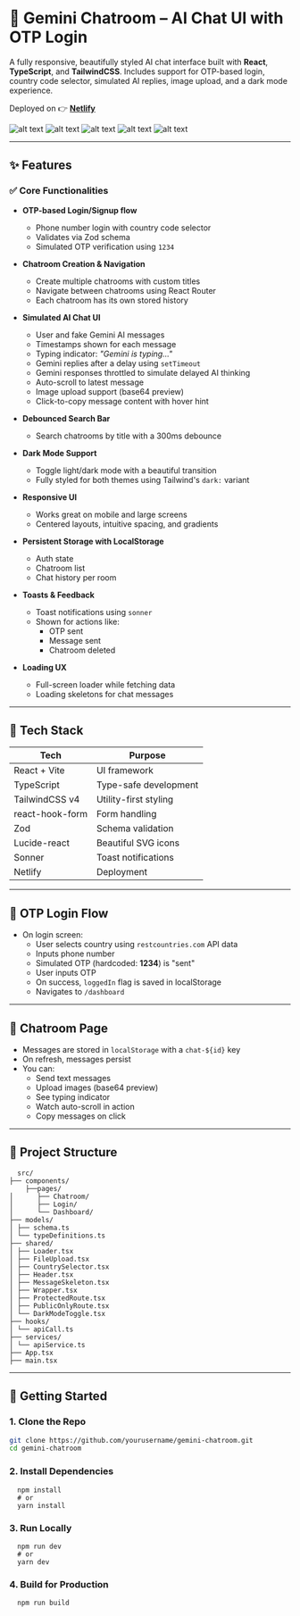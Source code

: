 # 🌟 Gemini Chatroom – AI Chat UI with OTP Login

A fully responsive, beautifully styled AI chat interface built with **React**, **TypeScript**, and **TailwindCSS**. Includes support for OTP-based login, country code selector, simulated AI replies, image upload, and a dark mode experience.

Deployed on 👉 **[Netlify]()**

![alt text](image-1.png)
![alt text](image-2.png)
![alt text](image-3.png)
![alt text](image-4.png)
![alt text](image-5.png)

---

## ✨ Features

### ✅ Core Functionalities

- **OTP-based Login/Signup flow**

  - Phone number login with country code selector
  - Validates via Zod schema
  - Simulated OTP verification using `1234`

- **Chatroom Creation & Navigation**

  - Create multiple chatrooms with custom titles
  - Navigate between chatrooms using React Router
  - Each chatroom has its own stored history

- **Simulated AI Chat UI**

  - User and fake Gemini AI messages
  - Timestamps shown for each message
  - Typing indicator: _"Gemini is typing..."_
  - Gemini replies after a delay using `setTimeout`
  - Gemini responses throttled to simulate delayed AI thinking
  - Auto-scroll to latest message
  - Image upload support (base64 preview)
  - Click-to-copy message content with hover hint

- **Debounced Search Bar**

  - Search chatrooms by title with a 300ms debounce

- **Dark Mode Support**

  - Toggle light/dark mode with a beautiful transition
  - Fully styled for both themes using Tailwind's `dark:` variant

- **Responsive UI**

  - Works great on mobile and large screens
  - Centered layouts, intuitive spacing, and gradients

- **Persistent Storage with LocalStorage**

  - Auth state
  - Chatroom list
  - Chat history per room

- **Toasts & Feedback**

  - Toast notifications using `sonner`
  - Shown for actions like:
    - OTP sent
    - Message sent
    - Chatroom deleted

- **Loading UX**
  - Full-screen loader while fetching data
  - Loading skeletons for chat messages

---

## 🧱 Tech Stack

| Tech            | Purpose               |
| --------------- | --------------------- |
| React + Vite    | UI framework          |
| TypeScript      | Type-safe development |
| TailwindCSS v4  | Utility-first styling |
| react-hook-form | Form handling         |
| Zod             | Schema validation     |
| Lucide-react    | Beautiful SVG icons   |
| Sonner          | Toast notifications   |
| Netlify         | Deployment            |

---

## 🔐 OTP Login Flow

- On login screen:
  - User selects country using `restcountries.com` API data
  - Inputs phone number
  - Simulated OTP (hardcoded: **1234**) is "sent"
  - User inputs OTP
  - On success, `loggedIn` flag is saved in localStorage
  - Navigates to `/dashboard`

---

## 💬 Chatroom Page

- Messages are stored in `localStorage` with a `chat-${id}` key
- On refresh, messages persist
- You can:
  - Send text messages
  - Upload images (base64 preview)
  - See typing indicator
  - Watch auto-scroll in action
  - Copy messages on click

---

## 📂 Project Structure

      src/
    ├── components/
        ├──pages/
    │      ├── Chatroom/
    │      ├── Login/
    │      └── Dashboard/
    ├── models/
    │ ├── schema.ts
    │ └── typeDefinitions.ts
    ├── shared/
    │ ├── Loader.tsx
    │ ├── FileUpload.tsx
    │ ├── CountrySelector.tsx
    │ ├── Header.tsx
    │ ├── MessageSkeleton.tsx
    │ ├── Wrapper.tsx
    │ ├── ProtectedRoute.tsx
    │ ├── PublicOnlyRoute.tsx
    │ └── DarkModeToggle.tsx
    ├── hooks/
    │ └── apiCall.ts
    ├── services/
    │ └── apiService.ts
    ├── App.tsx
    ├── main.tsx

---

## 🚀 Getting Started

### 1. Clone the Repo

```bash
git clone https://github.com/yourusername/gemini-chatroom.git
cd gemini-chatroom
```

### 2. Install Dependencies

```
  npm install
  # or
  yarn install

```

### 3. Run Locally

```
  npm run dev
  # or
  yarn dev
```

### 4. Build for Production

```
  npm run build
```
